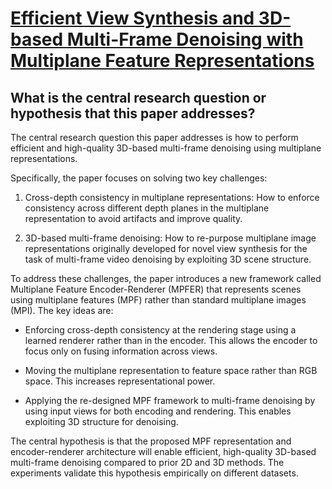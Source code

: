 # [Efficient View Synthesis and 3D-based Multi-Frame Denoising with   Multiplane Feature Representations](https://arxiv.org/abs/2303.18139)

## What is the central research question or hypothesis that this paper addresses?

 The central research question this paper addresses is how to perform efficient and high-quality 3D-based multi-frame denoising using multiplane representations. 

Specifically, the paper focuses on solving two key challenges:

1. Cross-depth consistency in multiplane representations: How to enforce consistency across different depth planes in the multiplane representation to avoid artifacts and improve quality.

2. 3D-based multi-frame denoising: How to re-purpose multiplane image representations originally developed for novel view synthesis for the task of multi-frame video denoising by exploiting 3D scene structure.

To address these challenges, the paper introduces a new framework called Multiplane Feature Encoder-Renderer (MPFER) that represents scenes using multiplane features (MPF) rather than standard multiplane images (MPI). The key ideas are:

- Enforcing cross-depth consistency at the rendering stage using a learned renderer rather than in the encoder. This allows the encoder to focus only on fusing information across views.

- Moving the multiplane representation to feature space rather than RGB space. This increases representational power. 

- Applying the re-designed MPF framework to multi-frame denoising by using input views for both encoding and rendering. This enables exploiting 3D structure for denoising.

The central hypothesis is that the proposed MPF representation and encoder-renderer architecture will enable efficient, high-quality 3D-based multi-frame denoising compared to prior 2D and 3D methods. The experiments validate this hypothesis empirically on different datasets.
